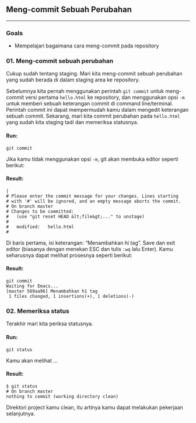 ## Meng-commit Sebuah Perubahan

---

### Goals

* Mempelajari bagaimana cara meng-commit pada repository

### 01. Meng-commit sebuah perubahan

Cukup sudah tentang staging.  Mari kita meng-commit sebuah perubahan yang sudah berada di dalam staging area ke repository.

Sebelumnya kita pernah menggunakan perintah ```git commit``` untuk meng-commit versi pertama ```hello.html``` ke repository, dan menggunakan opsi ```-m``` untuk memberi sebuah keterangan commit di command line/terminal. Perintah commit ini dapat mempermudah kamu dalam mengedit keterangan sebuah commit. Sekarang, mari kita commit perubahan pada ```hello.html``` yang sudah kita staging tadi dan memeriksa statusnya.

#### Run:
```
git commit
```

Jika kamu tidak menggunakan opsi ```-m```, git akan membuka editor seperti berikut:

#### Result:
```
|
# Please enter the commit message for your changes. Lines starting
# with '#' will be ignored, and an empty message aborts the commit.
# On branch master
# Changes to be committed:
#   (use "git reset HEAD &lt;file&gt;..." to unstage)
#
#	modified:   hello.html
#
```

Di baris pertama, isi keterangan: &#8220;Menambahkan hi tag&#8221;. Save dan exit editor (biasanya dengan menekan ESC dan tulis ```:wq``` lalu Enter). Kamu seharusnya dapat melihat prosesnya seperti berikut:

#### Result:
```
git commit
Waiting for Emacs...
[master 569aa96] Menambahkan h1 tag
 1 files changed, 1 insertions(+), 1 deletions(-)
 ```

### 02. Memeriksa status

Terakhir mari kita periksa statusnya.

#### Run:
```
git status
```

Kamu akan melihat &#8230;

#### Result:
```
$ git status
# On branch master
nothing to commit (working directory clean)
```

Direktori project kamu clean, itu artinya kamu dapat melakukan pekerjaan selanjutnya.
